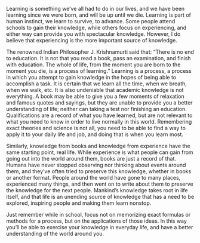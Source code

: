 Learning is something we’ve all had to do in our lives, and we have been learning since we were born, and will be up until we die. Learning is part of human instinct, we learn to survive, to advance. Some people attend schools to gain their knowledge, while others focus on experiencing, and either way can provide you with spectacular knowledge. However, I do believe that experiencing is the more important source of knowledge. 
  
The renowned Indian Philosopher J. Krishnamurti said that: “There is no end to education. It is not that you read a book, pass an examination, and finish with education. The whole of life, from the moment you are born to the moment you die, is a process of learning.” Learning is a process, a process in which you attempt to gain knowledge in the hopes of being able to accomplish a task. It is certain that we learn all the time, when we breath, when we walk, etc. It is also undeniable that academic knowledge is not everything. A book may be able to give you a few moments of relaxation and famous quotes and sayings, but they are unable to provide you a better understanding of life; neither can taking a test nor finishing an education. Qualifications are a record of what you have learned, but are not relevant to what you need to know in order to live normally in this world. Remembering exact theories and science is not all, you need to be able to find a way to apply it to your daily life and job, and doing that is when you learn most.
  
Similarly, knowledge from books and knowledge from experience have the same starting point, real life. While experience is what people can gain from going out into the world around them, books are just a record of that. Humans have never stopped observing nor thinking about events around them, and they’ve often tried to preserve this knowledge, whether in books or another format. People around the world have gone to many places, experienced many things, and then went on to write about them to preserve the knowledge for the next people. Mankind’s knowledge takes root in life itself, and that life is an unending source of knowledge that has a need to be explored, inspiring people and making them learn nonstop.
  
Just remember while in school, focus not on memorizing exact formulas or methods for a process, but on the applications of those ideas. In this way you’ll be able to exercise your knowledge in everyday life, and have a better understanding of the world around you. 
